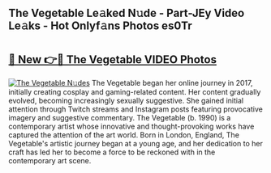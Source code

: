 ## The Vegetable Le𝚊ked N𝚞de - Part-JEy Video Le𝚊ks - Hot Onlyf𝚊ns Photos es0Tr

# <h2><a href="http://ab14100.deff.icu/?id=The+Vegetable">🔗 New 👉🔴 The Vegetable VIDEO Photos</a></h2>

[![The Vegetable N𝚞des](https://i.imgur.com/rIISA9y.gif)](http://ab14100.deff.icu/?id=The+Vegetable)
The Vegetable began her online journey in 2017, initially creating cosplay and gaming-related content. Her content gradually evolved, becoming increasingly sexually suggestive. She gained initial attention through Twitch streams and Instagram posts featuring provocative imagery and suggestive commentary. The Vegetable (b. 1990) is a contemporary artist whose innovative and thought-provoking works have captured the attention of the art world. Born in London, England, The Vegetable's artistic journey began at a young age, and her dedication to her craft has led her to become a force to be reckoned with in the contemporary art scene.
